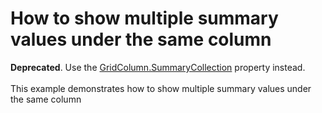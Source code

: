# How to show multiple summary values under the same column


<p><strong>Deprecated</strong>. Use the <a href="https://documentation.devexpress.com/#WindowsForms/DevExpressXtraGridColumnsGridColumn_Summarytopic">GridColumn.SummaryCollection</a> property instead.<br /><br />This example demonstrates how to show multiple summary values under the same column</p>

<br/>


